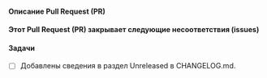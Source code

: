 #### Описание Pull Request (PR)

<!--
    Замените этот блок описанием
-->

#### Этот Pull Request (PR) закрывает следующие несоответствия (issues)

<!--
    Если PR не закрывает несоответствия, удалите этот раздел.
    Если этот PR закрывает одно или более несоответствий, замените его
    списком с использованием ключевых слов GitHub, например:
    - Fixes #123
    - Fixes #124
-->

#### Задачи

- [ ] Добавлены сведения в раздел Unreleased в CHANGELOG.md.
